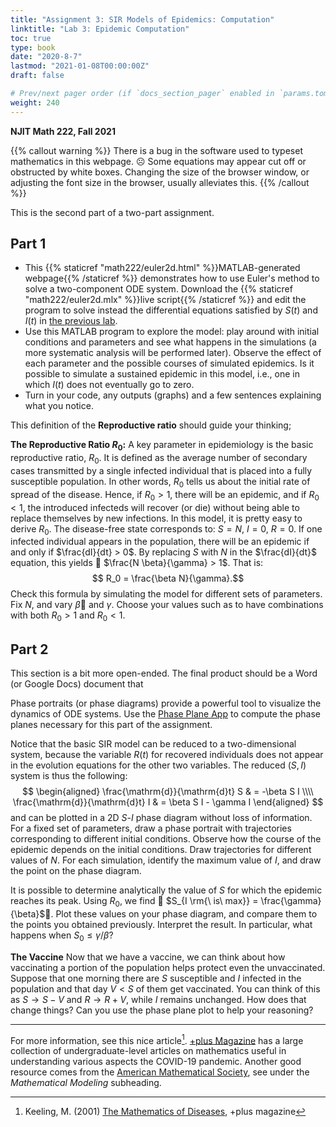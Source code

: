 ```yaml
---
title: "Assignment 3: SIR Models of Epidemics: Computation"
linktitle: "Lab 3: Epidemic Computation"
toc: true
type: book
date: "2020-8-7"
lastmod: "2021-01-08T00:00:00Z"
draft: false

# Prev/next pager order (if `docs_section_pager` enabled in `params.toml`)
weight: 240
---
```


__NJIT Math 222, Fall 2021__  

{{% callout warning %}}
There is a bug in the software used to typeset mathematics in this webpage. :frowning_face: Some equations may appear cut off or obstructed by white boxes. Changing the size of the browser window, or adjusting the font size in the browser, usually alleviates this. 
{{% /callout %}}

This is the second part of a two-part assignment.

## Part 1

* This {{% staticref "math222/euler2d.html" %}}MATLAB-generated webpage{{% /staticref %}} demonstrates how to use Euler's method to solve a two-component ODE system. Download the {{% staticref "math222/euler2d.mlx" %}}live script{{% /staticref %}} and edit the program to solve instead the differential equations satisfied by $S(t)$ and $I(t)$ in [the previous lab](../sir_modeling).
* Use this MATLAB program to explore the model: play around with initial conditions and parameters and see what happens in the simulations (a more systematic analysis will be performed later). Observe the effect of each parameter and the possible courses of simulated epidemics. Is it possible to simulate a sustained epidemic in this model, i.e., one in which $I(t)$ does not eventually go to zero.
* Turn in your code, any outputs (graphs) and a few sentences explaining what you notice.

This definition of the __Reproductive ratio__ should guide your thinking;

__The Reproductive Ratio $R_0$:__ A key parameter in epidemiology is the basic reproductive ratio, $R_0$. It is defined as the average number of secondary cases transmitted by a single infected individual that is placed into a fully susceptible population. In other words, $R_0$ tells us about the initial rate of spread of the disease. Hence, if $R_0 > 1$, there will be an epidemic, and if $R_0 < 1$, the introduced infecteds will recover (or die) without being able to replace themselves by new infections. In this model, it is pretty easy to derive $R_0$. The disease-free state corresponds to: $S=N$, $I=0$, $R=0$. If one infected individual appears in the population, there will be an epidemic if and only if $\frac{dI}{dt} > 0$. By replacing $S$ with $N$ in the $\frac{dI}{dt}$ equation, this yields  $\frac{N \beta}{\gamma} > 1$. That is:
$$ R_0 = \frac{\beta N}{\gamma}.$$ Check this formula by simulating the model for different sets of parameters. Fix $N$, and vary $\beta$ and $\gamma$. Choose your values such as to have combinations with both $R_0 > 1$ and $R_0 < 1$. 

[^3]:MATLAB hint: Using the equality operator == compares two matrices of equal size element by element, and yields a logical matrix (a matrix whose entries are all logical true (1) or false (0)) of the same size as a result. In contrast, the function __isequal()__ checks wheter two matrices are identical and returns a single logical value.

## Part 2

This section is a bit more open-ended. The final product should be a Word (or Google Docs) document that 

Phase portraits (or phase diagrams) provide a powerful tool to visualize the dynamics of ODE systems. Use the [Phase Plane App](https://github.com/MathWorks-Teaching-Resources/Phase-Plane-and-Slope-Field) to compute the phase planes necessary for this part of the assignment.

Notice that the basic SIR model can be reduced to a two-dimensional system, because the variable $R(t)$ for recovered individuals does not appear in the evolution equations for the other two variables. The reduced $(S,I)$ system is thus the following:
$$
\begin{aligned}
\frac{\mathrm{d}}{\mathrm{d}t} S & = -\beta S I \\\\
\frac{\mathrm{d}}{\mathrm{d}t} I & = \beta S I - \gamma I
\end{aligned}
$$
and can be plotted in a 2D $S$-$I$ phase diagram without loss of information. For a fixed set of parameters, draw a phase portrait with trajectories corresponding to different initial conditions. Observe how the course of the epidemic depends on the initial conditions. Draw trajectories for different values of $N$. For each simulation, identify the maximum value of $I$, and draw the point on the phase diagram. 

It is possible to determine analytically the value of $S$ for which the epidemic reaches its peak. Using $R_0$, we find  $S_{I \rm{\ is\ max}} = \frac{\gamma}{\beta}$. Plot these values on your phase diagram, and compare them to the points you obtained previously. Interpret the result. In particular, what
happens when $S_0 \le \gamma/\beta$?

__The Vaccine__ Now that we have a vaccine, we can think about how vaccinating a portion of the population helps protect even the unvaccinated. Suppose that one morning there are $S$ susceptible and $I$ infected in the population and that day $V<S$ of them get vaccinated. You can think of this as $S\to S-V$ and $R\to R+V$, while $I$ remains unchanged. How does that change things? Can you use the phase plane plot to help your reasoning?

---
For more information, see this nice article[^2]. [+plus Magazine](https://plus.maths.org/content/tags/covid-19) has a large collection of undergraduate-level articles on mathematics useful in understanding various aspects the COVID-19 pandemic. Another good resource comes from the [American Mathematical Society](http://www.ams.org/home/covid-19), see under the _Mathematical Modeling_ subheading.

[^1]: Kermack, W. O. and McKendrick, A.G. (1927) [Contribution to the matimatical theory of epidemics--1.](https://royalsocietypublishing.org/doi/10.1098/rspa.1927.0118), _Proc. Roy. Soc._ __115A__, 700.

[^2]: Keeling, M. (2001) [The Mathematics of Diseases](https://plus.maths.org/content/os/issue14/features/diseases/index), +plus magazine